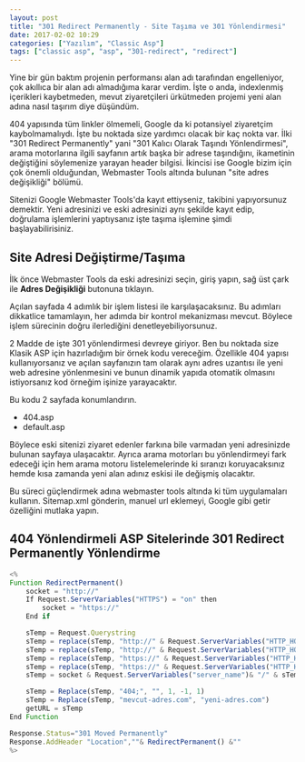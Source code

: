```yaml
---
layout: post
title: "301 Redirect Permanently - Site Taşıma ve 301 Yönlendirmesi"
date: 2017-02-02 10:29
categories: ["Yazılım", "Classic Asp"]
tags: ["classic asp", "asp", "301-redirect", "redirect"]
---
```


Yine bir gün baktım projenin performansı alan adı tarafından engelleniyor, çok akıllıca bir alan adı almadığıma karar verdim. İşte o anda, indexlenmiş içerikleri kaybetmeden, mevut ziyaretçileri ürkütmeden projemi yeni alan adına nasıl taşırım diye düşündüm. 

404 yapısında tüm linkler ölmemeli, Google da ki potansiyel ziyaretçim kaybolmamalıydı. İşte bu noktada size yardımcı olacak bir kaç nokta var. İlki "301 Redirect Permanently" yani "301 Kalıcı Olarak Taşındı Yönlendirmesi", arama motorlarına ilgili sayfanın artık başka bir adrese taşındığını, ikametinin değiştiğini söylemenize yarayan header bilgisi. İkincisi ise Google bizim için çok önemli olduğundan, Webmaster Tools altında bulunan "site adres değişikliği" bölümü.

Sitenizi Google Webmaster Tools'da kayıt ettiyseniz, takibini yapıyorsunuz demektir. Yeni adresinizi ve eski adresinizi aynı şekilde kayıt edip, doğrulama işlemlerini yaptıysanız işte taşıma işlemine şimdi başlayabilirisiniz.

## Site Adresi Değiştirme/Taşıma
İlk önce Webmaster Tools da eski adresinizi seçin, giriş yapın, sağ üst çark ile **Adres Değişikliği** butonuna tıklayın.

Açılan sayfada 4 adımlık bir işlem listesi ile karşılaşacaksınız. Bu adımları dikkatlice tamamlayın, her adımda bir kontrol mekanizması mevcut. Böylece işlem sürecinin doğru ilerlediğini denetleyebiliyorsunuz.

2 Madde de işte 301 yönlendirmesi devreye giriyor. Ben bu noktada size Klasik ASP için hazırladığım bir örnek kodu vereceğim. Özellikle 404 yapısı kullanıyorsanız ve açılan sayfanızın tam olarak aynı adres uzantısı ile yeni web adresine yönlenmesini ve bunun dinamik yapıda otomatik olmasını istiyorsanız kod örneğim işinize yarayacaktır.

Bu kodu 2 sayfada konumlandırın.

- 404.asp
- default.asp

Böylece eski sitenizi ziyaret edenler farkına bile varmadan yeni adresinizde bulunan sayfaya ulaşacaktır. Ayrıca arama motorları bu yönlendirmeyi fark edeceği için hem arama motoru listelemelerinde ki sıranızı koruyacaksınız hemde kısa zamanda yeni alan adınız eskisi ile değişmiş olacaktır.

Bu süreci güçlendirmek adına webmaster tools altında ki tüm uygulamaları kullanın. Sitemap.xml gönderin, manuel url eklemeyi, Google gibi getir özelliğini mutlaka yapın.

## 404 Yönlendirmeli ASP Sitelerinde 301 Redirect Permanently Yönlendirme

```javascript
<%
Function RedirectPermanent()
    socket = "http://"
    If Request.ServerVariables("HTTPS") = "on" then 
        socket = "https://"
    End if 

    sTemp = Request.Querystring
    sTemp = replace(sTemp, "http://" & Request.ServerVariables("HTTP_HOST") & ":80/", "")
    sTemp = replace(sTemp, "http://" & Request.ServerVariables("HTTP_HOST") & "/", "")
    sTemp = replace(sTemp, "https://" & Request.ServerVariables("HTTP_HOST") & "/", "")
    sTemp = replace(sTemp, "https://" & Request.ServerVariables("HTTP_HOST") & ":443/", "")
    sTemp = socket & Request.ServerVariables("server_name")& "/" & sTemp

    sTemp = Replace(sTemp, "404;", "", 1, -1, 1)
    sTemp = Replace(sTemp, "mevcut-adres.com", "yeni-adres.com")
    getURL = sTemp
End Function

Response.Status="301 Moved Permanently"
Response.AddHeader "Location",""& RedirectPermanent() &""
%>
```